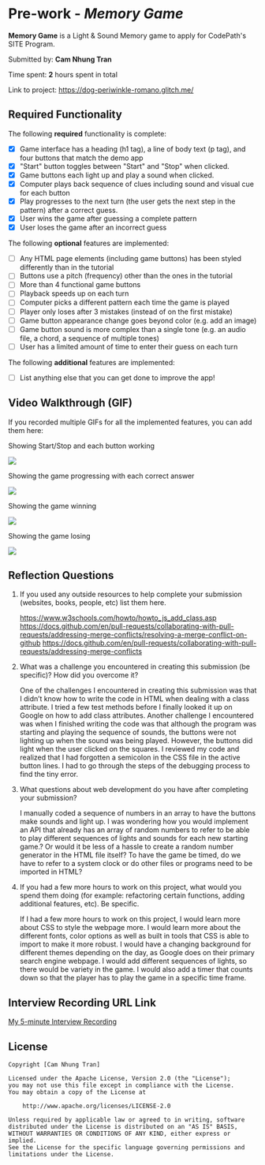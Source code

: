 # Pre-work - *Memory Game*

**Memory Game** is a Light & Sound Memory game to apply for CodePath's SITE Program. 

Submitted by: **Cam Nhung Tran**

Time spent: **2** hours spent in total

Link to project: https://dog-periwinkle-romano.glitch.me/

## Required Functionality

The following **required** functionality is complete:

* [X] Game interface has a heading (h1 tag), a line of body text (p tag), and four buttons that match the demo app
* [X] "Start" button toggles between "Start" and "Stop" when clicked. 
* [X] Game buttons each light up and play a sound when clicked. 
* [X] Computer plays back sequence of clues including sound and visual cue for each button
* [X] Play progresses to the next turn (the user gets the next step in the pattern) after a correct guess. 
* [X] User wins the game after guessing a complete pattern
* [X] User loses the game after an incorrect guess

The following **optional** features are implemented:

* [ ] Any HTML page elements (including game buttons) has been styled differently than in the tutorial
* [ ] Buttons use a pitch (frequency) other than the ones in the tutorial
* [ ] More than 4 functional game buttons
* [ ] Playback speeds up on each turn
* [ ] Computer picks a different pattern each time the game is played
* [ ] Player only loses after 3 mistakes (instead of on the first mistake)
* [ ] Game button appearance change goes beyond color (e.g. add an image)
* [ ] Game button sound is more complex than a single tone (e.g. an audio file, a chord, a sequence of multiple tones)
* [ ] User has a limited amount of time to enter their guess on each turn

The following **additional** features are implemented:

- [ ] List anything else that you can get done to improve the app!

## Video Walkthrough (GIF)

If you recorded multiple GIFs for all the implemented features, you can add them here:

Showing Start/Stop and each button working 

![](http://g.recordit.co/z8LGRovWD1.gif)

Showing the game progressing with each correct answer

![](http://g.recordit.co/JhiI2MLbsW.gif)

Showing the game winning 

![](http://g.recordit.co/y29wEBX5PN.gif)

Showing the game losing 

![](http://g.recordit.co/EpbJsi3vKB.gif)

## Reflection Questions
1. If you used any outside resources to help complete your submission (websites, books, people, etc) list them here. 

	https://www.w3schools.com/howto/howto_js_add_class.asp
	https://docs.github.com/en/pull-requests/collaborating-with-pull-requests/addressing-merge-conflicts/resolving-a-merge-conflict-on-github 
	https://docs.github.com/en/pull-requests/collaborating-with-pull-requests/addressing-merge-conflicts 

2. What was a challenge you encountered in creating this submission (be specific)? How did you overcome it? 

	One of the challenges I encountered in creating this submission was that I didn’t know how to write the code in HTML when dealing with a class attribute. I tried a few test methods before I finally looked it up on Google on how to add class attributes. Another challenge I encountered was when I finished writing the code was that although the program was starting and playing the sequence of sounds, the buttons were not lighting up when the sound was being played. However, the buttons did light when the user clicked on the squares. I reviewed my code and realized that I had forgotten a semicolon in the CSS file in the active button lines. I had to go through the steps of the debugging process to find the tiny error. 

3. What questions about web development do you have after completing your submission? 

	I manually coded a sequence of numbers in an array to have the buttons make sounds and light up. I was wondering how you would implement an API that already has an array of random numbers to refer to be able to play different sequences of lights and sounds for each new starting game.? Or would it be less of a hassle to create a random number generator in the HTML file itself? To have the game be timed, do we have to refer to a system clock or do other files or programs need to be imported in HTML?

4. If you had a few more hours to work on this project, what would you spend them doing (for example: refactoring certain functions, adding additional features, etc). Be specific. 

	If I had a few more hours to work on this project, I would learn more about CSS to style the webpage more. I would learn more about the different fonts, color options as well as built in tools that CSS is able to import to make it more robust.  I would have a changing background for different themes depending on the day, as Google does on their primary search engine webpage. I would add different sequences of lights, so there would be variety in the game. I would also add a timer that counts down so that the player has to play the game in a specific time frame.

## Interview Recording URL Link

[My 5-minute Interview Recording](your-link-here)


## License

    Copyright [Cam Nhung Tran]

    Licensed under the Apache License, Version 2.0 (the "License");
    you may not use this file except in compliance with the License.
    You may obtain a copy of the License at

        http://www.apache.org/licenses/LICENSE-2.0

    Unless required by applicable law or agreed to in writing, software
    distributed under the License is distributed on an "AS IS" BASIS,
    WITHOUT WARRANTIES OR CONDITIONS OF ANY KIND, either express or implied.
    See the License for the specific language governing permissions and
    limitations under the License.

